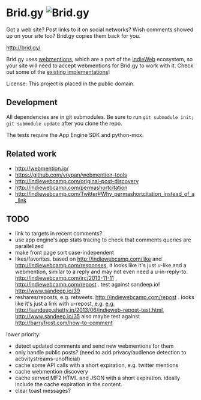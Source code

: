 Brid.gy ![Brid.gy](https://raw.github.com/snarfed/bridgy/master/static/bridgy_logo_128.jpg)
===

Got a web site? Post links to it on social networks? Wish comments showed up on
your site too? Brid.gy copies them back for you.

http://brid.gy/

Brid.gy uses [webmentions](http://www.webmention.org/), which are a part of the
[IndieWeb](http://indiewebcamp.com/) ecosystem, so your site will need to accept
webmentions for Brid.gy to work with it. Check out some of the
[existing implementations](http://indiewebcamp.com/webmention#Implementations)!

License: This project is placed in the public domain.


Development
---
All dependencies are in git submodules. Be sure to run
`git submodule init; git submodule update` after you clone the repo.

The tests require the App Engine SDK and python-mox.


Related work
---
* http://webmention.io/
* https://github.com/vrypan/webmention-tools
* http://indiewebcamp.com/original-post-discovery
* http://indiewebcamp.com/permashortcitation
* http://indiewebcamp.com/Twitter#Why_permashortcitation_instead_of_a_link


TODO
---

* link to targets in recent comments?
* use app engine's app stats tracing to check that comments queries are parallelized
* make front page sort case-independent
* likes/favorites. based on http://indiewebcamp.com/like and
  http://indiewebcamp.com/responses, it looks like it's just u-like and a
  webmention, similar to a reply and may not even need a u-in-reply-to.
  http://indiewebcamp.com/irc/2013-11-11 , http://indiewebcamp.com/repost .
  test against sandeep.io! http://www.sandeep.io/39
* reshares/reposts, e.g. retweets. http://indiewebcamp.com/repost .
  looks like it's just a link with u-repost, e.g.
      <a class="u-repost" href="http://www.sandeep.io/39">
  e.g. http://sandeep.shetty.in/2013/06/indieweb-repost-test.html,
  http://www.sandeep.io/35
  also maybe test against http://barryfrost.com/how-to-comment

lower priority:

* detect updated comments and send new webmentions for them
* only handle public posts? (need to add privacy/audience detection to
  activitystreams-unofficial)
* cache some API calls with a short expiration, e.g. twitter mentions
* cache webmention discovery
* cache served MF2 HTML and JSON with a short expiration. ideally include the
  cache expiration in the content.
* clear toast messages?
